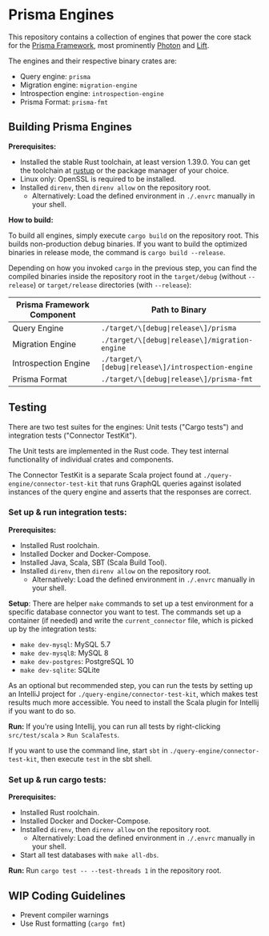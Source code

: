 # Prisma Engines

This repository contains a collection of engines that power the core stack for the [Prisma Framework](https://github.com/prisma/prisma2), most prominently [Photon](https://github.com/prisma/photonjs/) and [Lift](https://github.com/prisma/lift/).

The engines and their respective binary crates are:
- Query engine: `prisma`
- Migration engine: `migration-engine`
- Introspection engine: `introspection-engine`
- Prisma Format: `prisma-fmt`

## Building Prisma Engines

**Prerequisites:**
- Installed the stable Rust toolchain, at least version 1.39.0. You can get the toolchain at [rustup](https://rustup.rs/) or the package manager of your choice.
- Linux only: OpenSSL is required to be installed.
- Installed `direnv`, then `direnv allow` on the repository root.
    - Alternatively: Load the defined environment in `./.envrc` manually in your shell.

**How to build:**

To build all engines, simply execute `cargo build` on the repository root. This builds non-production debug binaries.
If you want to build the optimized binaries in release mode, the command is `cargo build --release`.

Depending on how you invoked `cargo` in the previous step, you can find the compiled binaries inside the repository root in the `target/debug` (without `--release`) or `target/release` directories (with `--release`):

| Prisma Framework Component | Path to Binary                                            |
| -------------------------- | --------------------------------------------------------- |
| Query Engine               | `./target/\[debug\|release\]/prisma`                         |
| Migration Engine           | `./target/\[debug\|release\]/migration-engine`               |
| Introspection Engine       | `./target/\[debug\|release\]/introspection-engine`           |
| Prisma Format              | `./target/\[debug\|release\]/prisma-fmt`                     |

## Testing

There are two test suites for the engines: Unit tests ("Cargo tests") and integration tests ("Connector TestKit").

The Unit tests are implemented in the Rust code. They test internal functionality of individual crates and components.

The Connector TestKit is a separate Scala project found at `./query-engine/connector-test-kit` that runs GraphQL queries against isolated instances of the query engine and asserts that the responses are correct.

### Set up & run integration tests:
**Prerequisites:**
- Installed Rust roolchain.
- Installed Docker and Docker-Compose.
- Installed Java, Scala, SBT (Scala Build Tool).
- Installed `direnv`, then `direnv allow` on the repository root.
    - Alternatively: Load the defined environment in `./.envrc` manually in your shell.

**Setup**:
There are helper `make` commands to set up a test environment for a specific database connector you want to test. The commands set up a container (if needed) and write the `current_connector` file, which is picked up by the integration tests:
- `make dev-mysql`: MySQL 5.7
- `make dev-mysql8`: MySQL 8
- `make dev-postgres`: PostgreSQL 10
- `make dev-sqlite`: SQLite

As an optional but recommended step, you can run the tests by setting up an IntelliJ project for `./query-engine/connector-test-kit`, which makes test results much more accessible. You need to install the Scala plugin for Intellij if you want to do so.

**Run:**
If you're using Intellij, you can run all tests by right-clicking `src/test/scala` > `Run ScalaTests`.

If you want to use the command line, start `sbt` in `./query-engine/connector-test-kit`, then execute `test` in the sbt shell.

### Set up & run cargo tests:

**Prerequisites:**
- Installed Rust roolchain.
- Installed Docker and Docker-Compose.
- Installed `direnv`, then `direnv allow` on the repository root.
    - Alternatively: Load the defined environment in `./.envrc` manually in your shell.
- Start all test databases with `make all-dbs`.

**Run:**
Run `cargo test -- --test-threads 1` in the repository root.

## WIP Coding Guidelines
- Prevent compiler warnings
- Use Rust formatting (`cargo fmt`)
